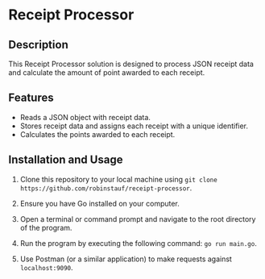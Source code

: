 # Receipt Processor

## Description

This Receipt Processor solution is designed to process JSON receipt data and calculate the amount of point awarded to each receipt. 

## Features

- Reads a JSON object with receipt data.
- Stores receipt data and assigns each receipt with a unique identifier.
- Calculates the points awarded to each receipt.

## Installation and Usage

1. Clone this repository to your local machine using `git clone https://github.com/robinstauf/receipt-processor`.

2. Ensure you have Go installed on your computer.

3. Open a terminal or command prompt and navigate to the root directory of the program.

4. Run the program by executing the following command: `go run main.go`.

5. Use Postman (or a similar application) to make requests against `localhost:9090`.

